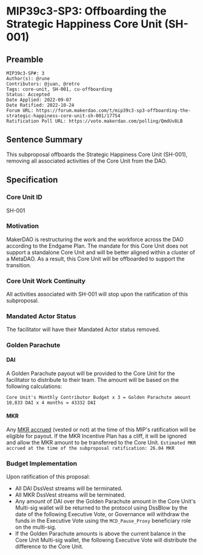 # MIP39c3-SP3: Offboarding the Strategic Happiness Core Unit (SH-001)

## Preamble
```
MIP39c3-SP#: 3
Author(s): @rune
Contributors: @juan, @retro
Tags: core-unit, SH-001, cu-offboarding
Status: Accepted
Date Applied: 2022-09-07
Date Ratified: 2022-10-24
Forum URL: https://forum.makerdao.com/t/mip39c3-sp3-offboarding-the-strategic-happiness-core-unit-sh-001/17754
Ratification Poll URL: https://vote.makerdao.com/polling/QmdUv8LB
```

## Sentence Summary

This subproposal offboards the Strategic Happiness Core Unit (SH-001), removing all associated activities of the Core Unit from the DAO. 

## Specification

### Core Unit ID

SH-001

### Motivation

MakerDAO is restructuring the work and the workforce across the DAO according to the Endgame Plan. The mandate for this Core Unit does not support a standalone Core Unit and will be better aligned within a cluster of a MetaDAO. As a result, this Core Unit will be offboarded to support the transition. 

### Core Unit Work Continuity

All activities associated with SH-001 will stop upon the ratification of this subproposal.

### Mandated Actor Status

The facilitator will have their Mandated Actor status removed. 

### Golden Parachute

#### DAI

A Golden Parachute payout will be provided to the Core Unit for the facilitator to distribute to their team. The amount will be based on the following calculations:

`Core Unit's Monthly Contributor Budget x 3 = Golden Parachute amount`
`10,833 DAI x 4 months = 43332 DAI`

#### MKR
Any [MKR accrued](https://makerburn.com/#/expenses/vesting/0xa4c22f0e25C6630B2017979AcF1f865e94695C4b/MKR/23) (vested or not) at the time of this MIP's ratification will be eligible for payout. If the MKR Incentive Plan has a cliff, it will be ignored and allow the MKR amount to be transferred to the Core Unit.
`Estimated MKR accrued at the time of the subproposal ratification: 26.04 MKR`

### Budget Implementation

Upon ratification of this proposal:
* All DAI DssVest streams will be terminated. 
* All MKR DssVest streams will be terminated. 
* Any amount of DAI over the Golden Parachute amount in the Core Unit's Multi-sig wallet will be returned to the protocol using DssBlow by the date of the following Executive Vote, or Governance will withdraw the funds in the Executive Vote using the `MCD_Pause_Proxy` beneficiary role on the multi-sig. 
* If the Golden Parachute amounts is above the current balance in the Core Unit Multi-sig wallet, the following Executive Vote will distribute the difference to the Core Unit.
